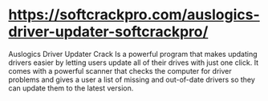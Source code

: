 # https://softcrackpro.com/auslogics-driver-updater-softcrackpro/
Auslogics Driver Updater Crack Is a powerful program that makes updating drivers easier by letting users update all of their drives with just one click. It comes with a powerful scanner that checks the computer for driver problems and gives a user a list of missing and out-of-date drivers so they can update them to the latest version.
